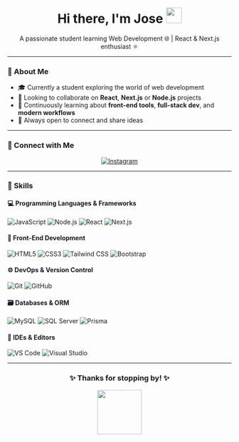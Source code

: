 <h1 align="center">Hi there, I'm Jose <img src="https://media.giphy.com/media/hvRJCLFzcasrR4ia7z/giphy.gif" width="35"/></h1>

<p align="center">
  A passionate student learning Web Development 🌐 | React & Next.js enthusiast ⚛️
</p>

---

### 📌 About Me

- 🎓 Currently a student exploring the world of web development  
- 🤝 Looking to collaborate on **React**, **Next.js** or **Node.js** projects  
- 🌱 Continuously learning about **front-end tools**, **full-stack dev**, and **modern workflows**  
- 💬 Always open to connect and share ideas  

---

### 🔗 Connect with Me

<p align="center">
  <a href="https://www.instagram.com/jxs90._" target="_blank">
    <img alt="Instagram" src="https://img.shields.io/badge/Instagram-E4405F?style=for-the-badge&logo=instagram&logoColor=white"/>
  </a>
</p>

---

### 🚀 Skills

#### 💻 Programming Languages & Frameworks
<p>
  <img alt="JavaScript" src="https://img.shields.io/badge/JavaScript-F7DF1E?style=for-the-badge&logo=javascript&logoColor=black"/>
  <img alt="Node.js" src="https://img.shields.io/badge/Node.js-339933?style=for-the-badge&logo=nodedotjs&logoColor=white"/>
  <img alt="React" src="https://img.shields.io/badge/React-20232A?style=for-the-badge&logo=react&logoColor=61DAFB"/>
  <img alt="Next.js" src="https://img.shields.io/badge/Next.js-000000?style=for-the-badge&logo=nextdotjs&logoColor=white"/>
</p>

#### 🎨 Front-End Development
<p>
  <img alt="HTML5" src="https://img.shields.io/badge/HTML5-E34F26?style=for-the-badge&logo=html5&logoColor=white"/>
  <img alt="CSS3" src="https://img.shields.io/badge/CSS3-1572B6?style=for-the-badge&logo=css3&logoColor=white"/>
  <img alt="Tailwind CSS" src="https://img.shields.io/badge/TailwindCSS-38B2AC?style=for-the-badge&logo=tailwind-css&logoColor=white"/>
  <img alt="Bootstrap" src="https://img.shields.io/badge/Bootstrap-563D7C?style=for-the-badge&logo=bootstrap&logoColor=white"/>
</p>

#### ⚙️ DevOps & Version Control
<p>
  <img alt="Git" src="https://img.shields.io/badge/Git-F05033?style=for-the-badge&logo=git&logoColor=white"/>
  <img alt="GitHub" src="https://img.shields.io/badge/GitHub-181717?style=for-the-badge&logo=github&logoColor=white"/>
</p>

#### 🗃️ Databases & ORM
<p>
  <img alt="MySQL" src="https://img.shields.io/badge/MySQL-4479A1?style=for-the-badge&logo=mysql&logoColor=white"/>
  <img alt="SQL Server" src="https://img.shields.io/badge/SQL%20Server-CC2927?style=for-the-badge&logo=microsoftsqlserver&logoColor=white"/>
  <img alt="Prisma" src="https://img.shields.io/badge/Prisma-2D3748?style=for-the-badge&logo=prisma&logoColor=white"/>
</p>

#### 🧠 IDEs & Editors
<p>
  <img alt="VS Code" src="https://img.shields.io/badge/VS%20Code-007ACC?style=for-the-badge&logo=visualstudiocode&logoColor=white"/>
  <img alt="Visual Studio" src="https://img.shields.io/badge/Visual%20Studio-5C2D91?style=for-the-badge&logo=visualstudio&logoColor=white"/>
</p>

---

<h3 align="center">✨ Thanks for stopping by! ✨</h3>
<p align="center"><img src="https://media.giphy.com/media/3o7aD2saalBwwftBIY/giphy.gif" width="100"/></p>

